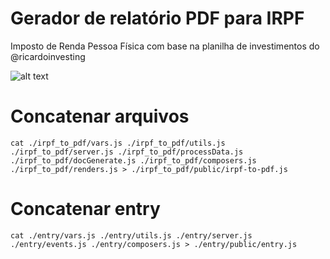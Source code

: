 # Gerador de relatório PDF para IRPF
Imposto de Renda Pessoa Física com base na planilha de investimentos do @ricardoinvesting

![alt text](https://i.ibb.co/2d119LT/profile-rick-1.png)


# Concatenar arquivos
```
cat ./irpf_to_pdf/vars.js ./irpf_to_pdf/utils.js ./irpf_to_pdf/server.js ./irpf_to_pdf/processData.js ./irpf_to_pdf/docGenerate.js ./irpf_to_pdf/composers.js ./irpf_to_pdf/renders.js > ./irpf_to_pdf/public/irpf-to-pdf.js
```


# Concatenar entry
```
cat ./entry/vars.js ./entry/utils.js ./entry/server.js ./entry/events.js ./entry/composers.js > ./entry/public/entry.js
```